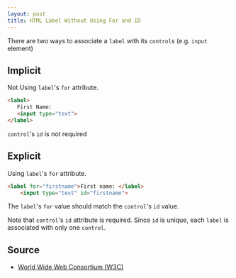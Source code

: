 ```yaml
---
layout: post
title: HTML Label Without Using For and ID
---
```


There are two ways to associate a `label` with its `control`s (e.g. `input` element)

## Implicit
Not Using `label`'s `for` attribute.

``` html
<label>
   First Name:
   <input type="text">
</label>
```
`control`'s `id` is not required

## Explicit
Using `label`'s `for` attribute.

``` html
<label for="firstname">First name: </label>
    <input type="text" id="firstname">
```
The `label`'s `for` value should match the `control`'s `id` value.

Note that `control`'s `id` attribute is required. Since `id` is unique, each `label` is associated with only one `control`.

## Source

* [World Wide Web Consortium (W3C)](https://www.w3.org/TR/html4/interact/forms.html#h-17.9.1)